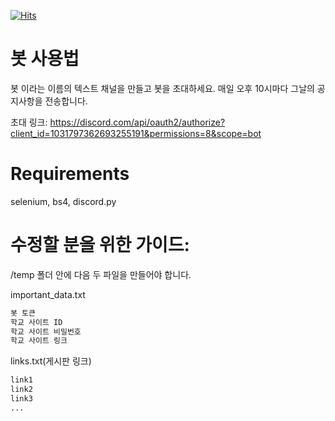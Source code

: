[![Hits](https://hits.seeyoufarm.com/api/count/incr/badge.svg?url=https%3A%2F%2Fgithub.com%2Ffreeskyljy%2FPre_School_discord_bot&count_bg=%2379C83D&title_bg=%23555555&icon=&icon_color=%23E7E7E7&title=hits&edge_flat=false)](https://hits.seeyoufarm.com)
# 봇 사용법
봇 이라는 이름의 텍스트 채널을 만들고 봇을 초대하세요.
매일 오후 10시마다 그날의 공지사항을 전송합니다.

초대 링크:
https://discord.com/api/oauth2/authorize?client_id=1031797362693255191&permissions=8&scope=bot

# Requirements
selenium, bs4, discord.py

# 수정할 분을 위한 가이드:
/temp 폴더 안에 다음 두 파일을 만들어야 합니다.

important_data.txt
```txt
봇 토큰
학교 사이트 ID
학교 사이트 비밀번호
학교 사이트 링크
```

links.txt(게시판 링크)
```txt
link1
link2
link3
...
```
